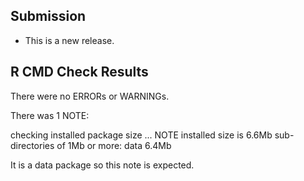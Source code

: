 ## Submission

* This is a new release.

## R CMD Check Results

There were no ERRORs or WARNINGs. 

There was 1 NOTE:

checking installed package size ... NOTE
installed size is  6.6Mb
sub-directories of 1Mb or more:
  data   6.4Mb

It is a data package so this note is expected.

